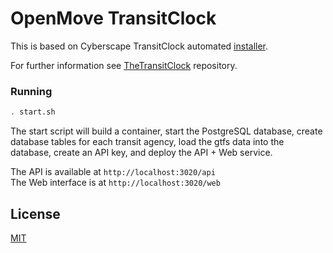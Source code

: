 # OpenMove TransitClock

This is based on Cyberscape TransitClock automated [installer](https://github.com/cscape/interchange).

For further information see [TheTransitClock](https://github.com/TheTransitClock/transitime) repository.

### Running

```sh
. start.sh
```

The start script will build a container, start the PostgreSQL database, create database tables for each transit agency, load the gtfs data into the database, create an API key, and deploy the API + Web service.

The API is available at `http://localhost:3020/api`  
The Web interface is at `http://localhost:3020/web`

## License

[MIT](LICENSE)
